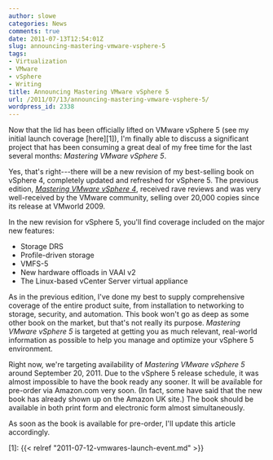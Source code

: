 ```yaml
---
author: slowe
categories: News
comments: true
date: 2011-07-13T12:54:01Z
slug: announcing-mastering-vmware-vsphere-5
tags:
- Virtualization
- VMware
- vSphere
- Writing
title: Announcing Mastering VMware vSphere 5
url: /2011/07/13/announcing-mastering-vmware-vsphere-5/
wordpress_id: 2338
---
```


Now that the lid has been officially lifted on VMware vSphere 5 (see my initial launch coverage [here][1]), I'm finally able to discuss a significant project that has been consuming a great deal of my free time for the last several months: _Mastering VMware vSphere 5_.

Yes, that's right---there will be a new revision of my best-selling book on vSphere 4, completely updated and refreshed for vSphere 5. The previous edition, _[Mastering VMware vSphere 4](http://www.amazon.com/Mastering-VMware-vSphere-Computer-Tech/dp/0470481382/ref=sr_1_1?ie=UTF8&qid=1310543180&sr=8-1)_, received rave reviews and was very well-received by the VMware community, selling over 20,000 copies since its release at VMworld 2009.

In the new revision for vSphere 5, you'll find coverage included on the major new features:

* Storage DRS
* Profile-driven storage
* VMFS-5
* New hardware offloads in VAAI v2
* The Linux-based vCenter Server virtual appliance

As in the previous edition, I've done my best to supply comprehensive coverage of the entire product suite, from installation to networking to storage, security, and automation. This book won't go as deep as some other book on the market, but that's not really its purpose. _Mastering VMware vSphere 5_ is targeted at getting you as much relevant, real-world information as possible to help you manage and optimize your vSphere 5 environment.

Right now, we're targeting availability of _Mastering VMware vSphere 5_  around September 20, 2011. Due to the vSphere 5 release schedule, it was almost impossible to have the book ready any sooner. It will be available for pre-order via Amazon.com very soon. (In fact, some have said that the new book has already shown up on the Amazon UK site.) The book should be available in both print form and electronic form almost simultaneously.

As soon as the book is available for pre-order, I'll update this article accordingly.

[1]: {{< relref "2011-07-12-vmwares-launch-event.md" >}}
